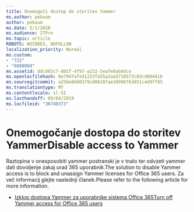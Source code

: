 ```yaml
---
title: Onemogoči dostop do storitev Yammer
ms.author: pebaum
author: pebaum
ms.date: 5/1/2018
ms.audience: ITPro
ms.topic: article
ROBOTS: NOINDEX, NOFOLLOW
localization_priority: Normal
ms.custom:
- "722"
- "6000004"
ms.assetid: ddc083c7-d01f-4f97-a232-5eafe8abddce
ms.openlocfilehash: 6e7947afed1223fa55a2aa5710573c03cd804416
ms.sourcegitcommit: a256e8680379c006287ae30996763051c4d9ff85
ms.translationtype: MT
ms.contentlocale: sl-SI
ms.lasthandoff: 09/04/2019
ms.locfileid: "36740373"
---
```

# <a name="disable-access-to-yammer"></a><span data-ttu-id="41822-102">Onemogočanje dostopa do storitev Yammer</span><span class="sxs-lookup"><span data-stu-id="41822-102">Disable access to Yammer</span></span>

<span data-ttu-id="41822-103">Raztopina v onesposobiti yammer postranski je v tnalo ter odvzeti yammer dati dovoljenje zakaj urad 365 uporabnik.</span><span class="sxs-lookup"><span data-stu-id="41822-103">The solution to disable Yammer access is to block and unassign Yammer licenses for Office 365 users.</span></span> <span data-ttu-id="41822-104">Za več informacij glejte naslednji članek.</span><span class="sxs-lookup"><span data-stu-id="41822-104">Please refer to the following article for more information.</span></span>
  
- [<span data-ttu-id="41822-105">Izklop dostopa Yammer za uporabnike sistema Office 365</span><span class="sxs-lookup"><span data-stu-id="41822-105">Turn off Yammer access for Office 365 users</span></span>](https://docs.microsoft.com/yammer/manage-yammer-users/turn-off-user-access)
